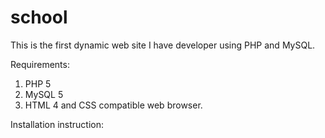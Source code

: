 # school

This is the first dynamic web site I have developer using PHP and MySQL.

Requirements:
  1. PHP 5
  2. MySQL 5
  3. HTML 4 and CSS compatible web browser.

Installation instruction:

